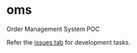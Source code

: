 # oms
Order Management System POC

Refer the [issues tab](https://github.com/ajayjha5899/oms/issues) for development tasks.